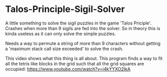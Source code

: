 # Talos-Principle-Sigil-Solver

A little something to solve the sigil puzzles in the game 'Talos Priciple'. Crashes when more than 9 sigils are fed into the solver. So in theory this is kinda useless as it can only solve the simple puzzles.

Needs a way to permute a string of more than 9 characters without getting a 'maximum stack call size exceeded' to solve the crash.

This video shows what this thing is all about. This program finds a way to fit all the tetris like blocks in the grid such that all the grid squares are occupied:
https://www.youtube.com/watch?v=j4kYYXO2IkA
